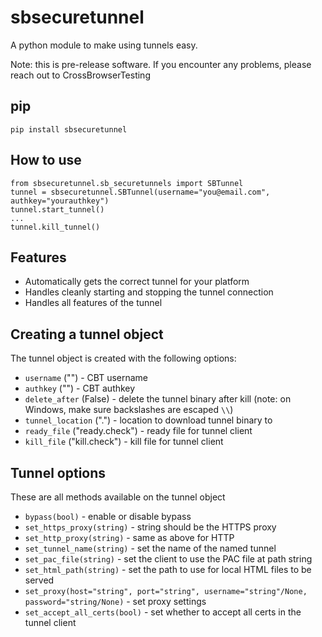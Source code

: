 # sbsecuretunnel

A python module to make using tunnels easy.

Note: this is pre-release software. If you encounter any problems,
please reach out to CrossBrowserTesting

## pip

`pip install sbsecuretunnel`

## How to use

```
from sbsecuretunnel.sb_securetunnels import SBTunnel
tunnel = sbsecuretunnel.SBTunnel(username="you@email.com", authkey="yourauthkey")
tunnel.start_tunnel()
...
tunnel.kill_tunnel()
```

## Features

- Automatically gets the correct tunnel for your platform
- Handles cleanly starting and stopping the tunnel connection
- Handles all features of the tunnel

## Creating a tunnel object

The tunnel object is created with the following options:

- `username` ("") - CBT username
- `authkey` ("") - CBT authkey
- `delete_after` (False) - delete the tunnel binary after kill (note: on Windows, make sure backslashes are escaped `\\`)
- `tunnel_location` (".") - location to download tunnel binary to
- `ready_file` ("ready.check") - ready file for tunnel client
- `kill_file` ("kill.check") - kill file for tunnel client

## Tunnel options

These are all methods available on the tunnel object

- `bypass(bool)` - enable or disable bypass
- `set_https_proxy(string)` - string should be the HTTPS proxy
- `set_http_proxy(string)` - same as above for HTTP
- `set_tunnel_name(string)` - set the name of the named tunnel
- `set_pac_file(string)` - set the client to use the PAC file at path string
- `set_html_path(string)` - set the path to use for local HTML files to be served
- `set_proxy(host="string", port="string", username="string"/None, password="string/None)` - set proxy settings
- `set_accept_all_certs(bool)` - set whether to accept all certs in the tunnel client
